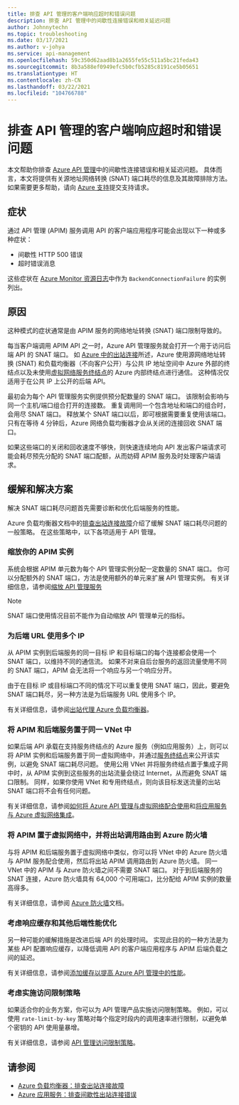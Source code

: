 ```yaml
---
title: 排查 API 管理的客户端响应超时和错误问题
description: 排查 API 管理中的间歇性连接错误和相关延迟问题
author: Johnnytechn
ms.topic: troubleshooting
ms.date: 03/17/2021
ms.author: v-johya
ms.service: api-management
ms.openlocfilehash: 59c350d62aad8b1a2655fe55c511a5bc21feda43
ms.sourcegitcommit: 8b3a588ef0949efc5b0cfb5285c8191ce5b05651
ms.translationtype: HT
ms.contentlocale: zh-CN
ms.lasthandoff: 03/22/2021
ms.locfileid: "104766788"
---
```

# <a name="troubleshooting-client-response-timeouts-and-errors-with-api-management"></a>排查 API 管理的客户端响应超时和错误问题

本文帮助你排查 [Azure API 管理](./api-management-key-concepts.md)中的间歇性连接错误和相关延迟问题。 具体而言，本文将提供有关源地址网络转换 (SNAT) 端口耗尽的信息及其故障排除方法。 如果需要更多帮助，请向 [Azure 支持](https://www.azure.cn/support/contact/)提交支持请求。

## <a name="symptoms"></a>症状

通过 API 管理 (APIM) 服务调用 API 的客户端应用程序可能会出现以下一种或多种症状：

* 间歇性 HTTP 500 错误
* 超时错误消息

这些症状在 [Azure Monitor 资源日志](../azure-monitor/essentials/resource-logs.md)中作为 `BackendConnectionFailure` 的实例列出。

## <a name="cause"></a>原因

这种模式的症状通常是由 APIM 服务的网络地址转换 (SNAT) 端口限制导致的。

每当客户端调用 APIM API 之一时，Azure API 管理服务就会打开一个用于访问后端 API 的 SNAT 端口。 如 [Azure 中的出站连接](../load-balancer/load-balancer-outbound-connections.md)所述，Azure 使用源网络地址转换 (SNAT) 和负载均衡器（不向客户公开）与公共 IP 地址空间中 Azure 外部的终结点以及未使用[虚拟网络服务终结点](../virtual-network/virtual-network-service-endpoints-overview.md)的 Azure 内部终结点进行通信。 这种情况仅适用于在公共 IP 上公开的后端 API。

最初会为每个 API 管理服务实例提供预分配数量的 SNAT 端口。 该限制会影响与同一个主机/端口组合打开的连接数。 重复调用同一个包含地址和端口的组合时，会用尽 SNAT 端口。 释放某个 SNAT 端口以后，即可根据需要重复使用该端口。 只有在等待 4 分钟后，Azure 网络负载均衡器才会从关闭的连接回收 SNAT 端口。

如果这些端口的关闭和回收速度不够快，则快速连续地向 API 发出客户端请求可能会耗尽预先分配的 SNAT 端口配额，从而妨碍 APIM 服务及时处理客户端请求。

## <a name="mitigations-and-solutions"></a>缓解和解决方案

解决 SNAT 端口耗尽问题首先需要诊断和优化后端服务的性能。

Azure 负载均衡器文档中的[排查出站连接故障](../load-balancer/troubleshoot-outbound-connection.md)介绍了缓解 SNAT 端口耗尽问题的一般策略。 在这些策略中，以下各项适用于 API 管理。

### <a name="scale-your-apim-instance"></a>缩放你的 APIM 实例

系统会根据 APIM 单元数为每个 API 管理实例分配一定数量的 SNAT 端口。 你可以分配额外的 SNAT 端口，方法是使用额外的单元来扩展 API 管理实例。 有关详细信息，请参阅[缩放 API 管理服务](upgrade-and-scale.md#scale-your-api-management-service)

> [!NOTE]
> SNAT 端口使用情况目前不能作为自动缩放 API 管理单元的指标。

### <a name="use-multiple-ips-for-your-backend-urls"></a>为后端 URL 使用多个 IP

从 APIM 实例到后端服务的同一目标 IP 和目标端口的每个连接都会使用一个 SNAT 端口，以维持不同的通信流。 如果不对来自后台服务的返回流量使用不同的 SNAT 端口，APIM 会无法将一个响应与另一个响应分开。

由于在目标 IP 或目标端口不同的情况下可以重复使用 SNAT 端口，因此，要避免 SNAT 端口耗尽，另一种方法是为后端服务 URL 使用多个 IP。

有关详细信息，请参阅[出站代理 Azure 负载均衡器](../load-balancer/load-balancer-outbound-connections.md)。

### <a name="place-your-apim-and-backend-service-in-the-same-vnet"></a>将 APIM 和后端服务置于同一 VNet 中

如果后端 API 承载在支持服务终结点的 Azure 服务（例如应用服务）上，则可以将 APIM 实例和后端服务置于同一虚拟网络中，并通过[服务终结点](../virtual-network/virtual-network-service-endpoints-overview.md)来公开该实例，以避免 SNAT 端口耗尽问题。 使用公用 VNet 并将服务终结点置于集成子网中时，从 APIM 实例到这些服务的出站流量会绕过 Internet，从而避免 SNAT 端口限制。 同样，如果你使用 VNet 和专用终结点，则向该目标发送流量的出站 SNAT 端口将不会有任何问题。

有关详细信息，请参阅[如何将 Azure API 管理与虚拟网络配合使用](api-management-using-with-vnet.md)和[将应用服务与 Azure 虚拟网络集成](../app-service/web-sites-integrate-with-vnet.md)。

### <a name="place-your-apim-in-a-virtual-network-and-route-outbound-calls-to-azure-firewall"></a>将 APIM 置于虚拟网络中，并将出站调用路由到 Azure 防火墙

与将 APIM 和后端服务置于虚拟网络中类似，你可以将 VNet 中的 Azure 防火墙与 APIM 服务配合使用，然后将出站 APIM 调用路由到 Azure 防火墙。 同一 VNet 中的 APIM 与 Azure 防火墙之间不需要 SNAT 端口。 对于到后端服务的 SNAT 连接，Azure 防火墙具有 64,000 个可用端口，比分配给 APIM 实例的数量高得多。

有关详细信息，请参阅 [Azure 防火墙](../firewall/overview.md)文档。

### <a name="consider-response-caching-and-other-backend-performance-tuning"></a>考虑响应缓存和其他后端性能优化

另一种可能的缓解措施是改进后端 API 的处理时间。 实现此目的的一种方法是为某些 API 配置响应缓存，以降低调用 API 的客户端应用程序与 APIM 后端负载之间的延迟。

有关详细信息，请参阅[添加缓存以提高 Azure API 管理中的性能](api-management-howto-cache.md)。

### <a name="consider-implementing-access-restriction-policies"></a>考虑实施访问限制策略

如果适合你的业务方案，你可以为 API 管理产品实施访问限制策略。 例如，可以使用 `rate-limit-by-key` 策略对每个指定时段内的调用速率进行限制，以避免单个密钥的 API 使用量暴增。

有关详细信息，请参阅 [API 管理访问限制策略](api-management-access-restriction-policies.md)。

## <a name="see-also"></a>请参阅

* [Azure 负载均衡器：排查出站连接故障](../load-balancer/troubleshoot-outbound-connection.md)
* [Azure 应用服务：排查间歇性出站连接错误](../app-service/troubleshoot-intermittent-outbound-connection-errors.md)

